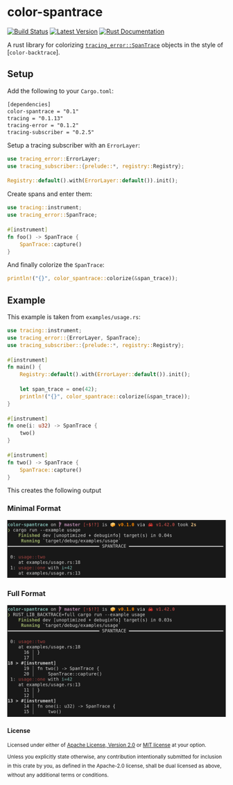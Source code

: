 color-spantrace
===============

[![Build Status][actions-badge]][actions-url]
[![Latest Version](https://img.shields.io/crates/v/color-spantrace.svg)](https://crates.io/crates/color-spantrace)
[![Rust Documentation](https://img.shields.io/badge/api-rustdoc-blue.svg)](https://docs.rs/color-spantrace)

[actions-badge]: https://github.com/yaahc/color-spantrace/workflows/Continuous%20integration/badge.svg
[actions-url]: https://github.com/yaahc/color-spantrace/actions?query=workflow%3A%22Continuous+integration%22

A rust library for colorizing [`tracing_error::SpanTrace`] objects in the style
of [`color-backtrace`].

## Setup

Add the following to your `Cargo.toml`:

```
[dependencies]
color-spantrace = "0.1"
tracing = "0.1.13"
tracing-error = "0.1.2"
tracing-subscriber = "0.2.5"
```

Setup a tracing subscriber with an `ErrorLayer`:

```rust
use tracing_error::ErrorLayer;
use tracing_subscriber::{prelude::*, registry::Registry};

Registry::default().with(ErrorLayer::default()).init();
```

Create spans and enter them:

```rust
use tracing::instrument;
use tracing_error::SpanTrace;

#[instrument]
fn foo() -> SpanTrace {
    SpanTrace::capture()
}
```

And finally colorize the `SpanTrace`:

```rust
println!("{}", color_spantrace::colorize(&span_trace));
```

## Example

This example is taken from `examples/usage.rs`:

```rust
use tracing::instrument;
use tracing_error::{ErrorLayer, SpanTrace};
use tracing_subscriber::{prelude::*, registry::Registry};

#[instrument]
fn main() {
    Registry::default().with(ErrorLayer::default()).init();

    let span_trace = one(42);
    println!("{}", color_spantrace::colorize(&span_trace));
}

#[instrument]
fn one(i: u32) -> SpanTrace {
    two()
}

#[instrument]
fn two() -> SpanTrace {
    SpanTrace::capture()
}
```

This creates the following output

### Minimal Format

![minimal format](./pictures/minimal.png)

### Full Format

![Full format](./pictures/full.png)

#### License

<sup>
Licensed under either of <a href="LICENSE-APACHE">Apache License, Version
2.0</a> or <a href="LICENSE-MIT">MIT license</a> at your option.
</sup>

<br>

<sub>
Unless you explicitly state otherwise, any contribution intentionally submitted
for inclusion in this crate by you, as defined in the Apache-2.0 license, shall
be dual licensed as above, without any additional terms or conditions.
</sub>

[`tracing_error::SpanTrace`]: https://docs.rs/tracing-error/*/tracing_error/struct.SpanTrace.html
[`color-spantrace`]: https://github.com/athre0z/color-backtrace

